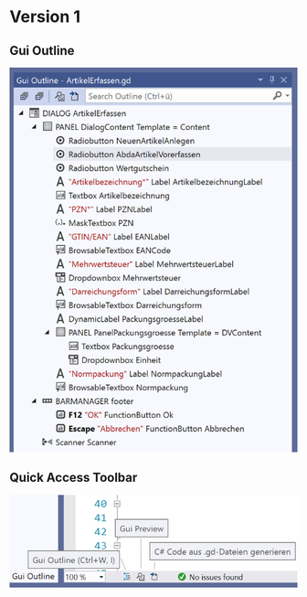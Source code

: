 # Version 1

## Gui Outline

![Aha](_art\Gui-Outline.png)

## Quick Access Toolbar

![Aha ](_art\qat.png)